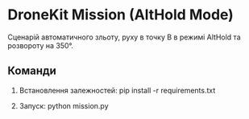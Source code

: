 # DroneKit Mission (AltHold Mode)

Сценарій автоматичного зльоту, руху в точку B в режимі AltHold та розвороту на 350°.

## Команди
1. Встановлення залежностей:
   pip install -r requirements.txt

2. Запуск:
   python mission.py
